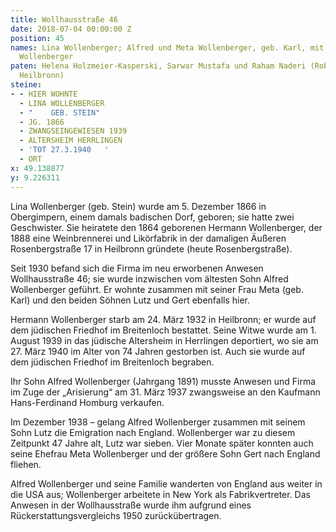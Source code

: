 ```yaml
---
title: Wollhausstraße 46
date: 2018-07-04 00:00:00 Z
position: 45
names: Lina Wollenberger; Alfred und Meta Wollenberger, geb. Karl, mit Gert und Lutz
  Wollenberger
paten: Helena Holzmeier-Kasperski, Sarwar Mustafa und Raham Naderi (Robert-Mayer-Gymnasium
  Heilbronn)
steine:
- - HIER WOHNTE
  - LINA WOLLENBERGER
  - "    GEB. STEIN"
  - JG. 1866
  - ZWANGSEINGEWIESEN 1939
  - ALTERSHEIM HERRLINGEN
  - 'TOT 27.3.1940   '
  - ORT
x: 49.138877
y: 9.226311
---
```


Lina Wollenberger (geb. Stein) wurde am 5. Dezember 1866 in Obergimpern, einem damals badischen Dorf, geboren; sie hatte zwei Geschwister. Sie heiratete den 1864 geborenen Hermann Wollenberger, der 1888 eine Weinbrennerei und Likörfabrik in der damaligen Äußeren Rosenbergstraße 17 in Heilbronn gründete (heute Rosenbergstraße). 

Seit 1930 befand sich die Firma im neu erworbenen Anwesen Wollhausstraße 46; sie wurde inzwischen vom ältesten Sohn Alfred Wollenberger geführt. Er wohnte zusammen mit seiner Frau Meta (geb. Karl) und den beiden Söhnen Lutz und Gert ebenfalls hier. 

Hermann Wollenberger starb am 24. März 1932 in Heilbronn; er wurde auf dem jüdischen Friedhof im Breitenloch bestattet. Seine Witwe wurde am 1. August 1939 in das jüdische Altersheim in Herrlingen deportiert, wo sie am 27. März 1940 im Alter von 74 Jahren gestorben ist. Auch sie wurde auf dem jüdischen Friedhof im Breitenloch begraben.

Ihr Sohn Alfred Wollenberger (Jahrgang 1891) musste Anwesen und Firma im Zuge der „Arisierung“ am 31. März 1937 zwangsweise an den Kaufmann Hans-Ferdinand Homburg verkaufen. 

Im Dezember 1938 – gelang Alfred Wollenberger zusammen mit seinem Sohn Lutz die Emigration nach England. Wollenberger war zu diesem Zeitpunkt 47 Jahre alt, Lutz war sieben. Vier Monate später konnten auch seine Ehefrau Meta Wollenberger und der größere Sohn Gert nach England fliehen. 

Alfred Wollenberger und seine Familie wanderten von England aus weiter in die USA aus; Wollenberger arbeitete in New York als Fabrikvertreter. Das Anwesen in der Wollhausstraße wurde ihm aufgrund eines Rückerstattungsvergleichs 1950 zurückübertragen. 
